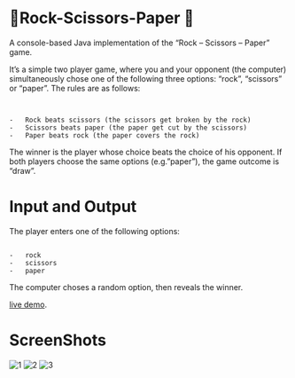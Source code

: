 # 🎲Rock-Scissors-Paper 🎲

A console-based Java implementation of the “Rock – Scissors – Paper” game.

It’s a simple two player game, where you and your opponent (the computer) simultaneously chose one of the following three options: “rock”, “scissors” or “paper”. The rules are as follows:
```


-	Rock beats scissors (the scissors get broken by the rock)
-	Scissors beats paper (the paper get cut by the scissors)
-	Paper beats rock (the paper covers the rock)
```


The winner is the player whose choice beats the choice of his opponent. If both players choose the same options (e.g.”paper”), the game outcome is “draw”. 


# **Input and Output**

The player enters one of the following options:
```

-	rock
-	scissors
-	paper
```

The computer choses a random option, then reveals the winner.

[live demo](https://replit.com/@StoyanMihaylov9/RockScissorsPaper).


# ScreenShots


![1](https://user-images.githubusercontent.com/107346999/182666100-bf39fe46-c042-4ea6-af22-6f43e19fef8d.jpg)
![2](https://user-images.githubusercontent.com/107346999/182666137-8a8ab3d3-bf23-408b-9a2b-36d7920e710f.jpg)
![3](https://user-images.githubusercontent.com/107346999/182666195-4f83a958-804d-4809-86ba-165c1527c4de.jpg)




